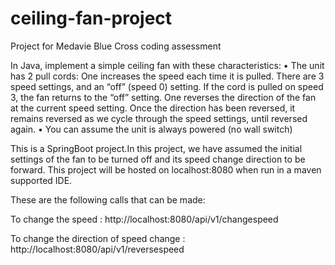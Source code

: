 # ceiling-fan-project
Project for Medavie Blue Cross coding assessment

In Java,  implement a simple ceiling fan with these characteristics:
•    The unit has 2 pull cords:   One increases the speed each time it is pulled.  There are 3 speed settings, and an “off” (speed 0) setting.   If the cord is pulled on speed 3, the fan returns to the “off” setting. One reverses the direction of the fan at the current speed setting. Once the direction has been reversed, it remains reversed as we cycle through the speed settings, until reversed again.
•    You can assume the unit is always powered (no wall switch)

This is a SpringBoot project.In this project, we have assumed the initial settings of the fan to be turned off and its speed change direction to be forward. This project will be hosted on localhost:8080 when run in a maven supported IDE.

These are the following calls that can be made:

To change the speed : http://localhost:8080/api/v1/changespeed

To change the direction of speed change : http://localhost:8080/api/v1/reversespeed

